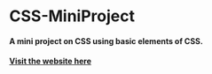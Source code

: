 # CSS-MiniProject
#### A mini project on CSS using basic elements of CSS.
#### [Visit the website here](https://avidhanr.github.io/CSS-MiniProject/)
